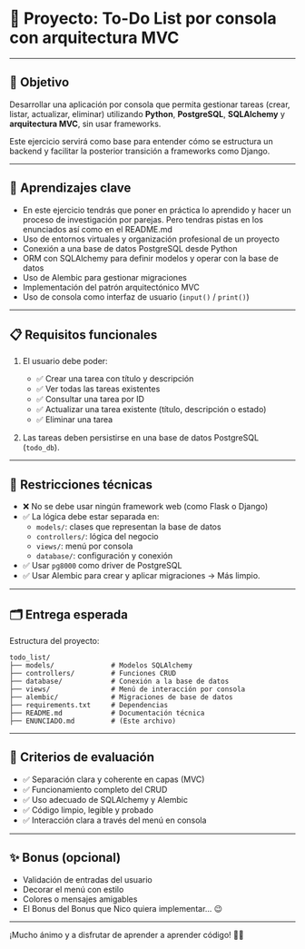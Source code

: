 
# 🧩 Proyecto: To-Do List por consola con arquitectura MVC

---

## 🎯 Objetivo

Desarrollar una aplicación por consola que permita gestionar tareas (crear, listar, actualizar, eliminar) utilizando **Python**, **PostgreSQL**, **SQLAlchemy** y **arquitectura MVC**, sin usar frameworks.

Este ejercicio servirá como base para entender cómo se estructura un backend y facilitar la posterior transición a frameworks como Django.


---

## 🧠 Aprendizajes clave

- En este ejercicio tendrás que poner en práctica lo aprendido y hacer un proceso de investigación por parejas. Pero tendras pistas en los enunciados así como en el README.md
- Uso de entornos virtuales y organización profesional de un proyecto
- Conexión a una base de datos PostgreSQL desde Python
- ORM con SQLAlchemy para definir modelos y operar con la base de datos
- Uso de Alembic para gestionar migraciones
- Implementación del patrón arquitectónico MVC
- Uso de consola como interfaz de usuario (`input()` / `print()`)

---

## 📋 Requisitos funcionales

1. El usuario debe poder:
   - ✅ Crear una tarea con título y descripción
   - ✅ Ver todas las tareas existentes
   - ✅ Consultar una tarea por ID
   - ✅ Actualizar una tarea existente (título, descripción o estado)
   - ✅ Eliminar una tarea

2. Las tareas deben persistirse en una base de datos PostgreSQL (`todo_db`).

---

## 🔧 Restricciones técnicas

- ❌ No se debe usar ningún framework web (como Flask o Django)
- ✅ La lógica debe estar separada en:
  - `models/`: clases que representan la base de datos
  - `controllers/`: lógica del negocio
  - `views/`: menú por consola
  - `database/`: configuración y conexión
- ✅ Usar `pg8000` como driver de PostgreSQL
- ✅ Usar Alembic para crear y aplicar migraciones -> Más limpio.

---

## 🗂️ Entrega esperada

Estructura del proyecto:

```
todo_list/
├── models/              # Modelos SQLAlchemy
├── controllers/         # Funciones CRUD
├── database/            # Conexión a la base de datos
├── views/               # Menú de interacción por consola
├── alembic/             # Migraciones de base de datos
├── requirements.txt     # Dependencias
├── README.md            # Documentación técnica
├── ENUNCIADO.md         # (Este archivo)
```

---

## 🧪 Criterios de evaluación

- ✅ Separación clara y coherente en capas (MVC)
- ✅ Funcionamiento completo del CRUD
- ✅ Uso adecuado de SQLAlchemy y Alembic
- ✅ Código limpio, legible y probado
- ✅ Interacción clara a través del menú en consola

---

## ✨ Bonus (opcional)

- Validación de entradas del usuario
- Decorar el menú con estilo
- Colores o mensajes amigables
- El Bonus del Bonus que Nico quiera implementar... 😉

---

¡Mucho ánimo y a disfrutar de aprender a aprender código! 🐍💡
